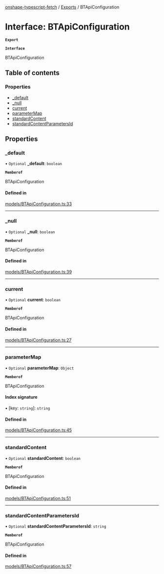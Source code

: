 [onshape-typescript-fetch](../README.md) / [Exports](../modules.md) / BTApiConfiguration

# Interface: BTApiConfiguration

**`Export`**

**`Interface`**

BTApiConfiguration

## Table of contents

### Properties

- [\_default](BTApiConfiguration.md#_default)
- [\_null](BTApiConfiguration.md#_null)
- [current](BTApiConfiguration.md#current)
- [parameterMap](BTApiConfiguration.md#parametermap)
- [standardContent](BTApiConfiguration.md#standardcontent)
- [standardContentParametersId](BTApiConfiguration.md#standardcontentparametersid)

## Properties

### \_default

• `Optional` **\_default**: `boolean`

**`Memberof`**

BTApiConfiguration

#### Defined in

[models/BTApiConfiguration.ts:33](https://github.com/toebes/onshape-typescript-fetch/blob/3e11ae1/models/BTApiConfiguration.ts#L33)

___

### \_null

• `Optional` **\_null**: `boolean`

**`Memberof`**

BTApiConfiguration

#### Defined in

[models/BTApiConfiguration.ts:39](https://github.com/toebes/onshape-typescript-fetch/blob/3e11ae1/models/BTApiConfiguration.ts#L39)

___

### current

• `Optional` **current**: `boolean`

**`Memberof`**

BTApiConfiguration

#### Defined in

[models/BTApiConfiguration.ts:27](https://github.com/toebes/onshape-typescript-fetch/blob/3e11ae1/models/BTApiConfiguration.ts#L27)

___

### parameterMap

• `Optional` **parameterMap**: `Object`

**`Memberof`**

BTApiConfiguration

#### Index signature

▪ [key: `string`]: `string`

#### Defined in

[models/BTApiConfiguration.ts:45](https://github.com/toebes/onshape-typescript-fetch/blob/3e11ae1/models/BTApiConfiguration.ts#L45)

___

### standardContent

• `Optional` **standardContent**: `boolean`

**`Memberof`**

BTApiConfiguration

#### Defined in

[models/BTApiConfiguration.ts:51](https://github.com/toebes/onshape-typescript-fetch/blob/3e11ae1/models/BTApiConfiguration.ts#L51)

___

### standardContentParametersId

• `Optional` **standardContentParametersId**: `string`

**`Memberof`**

BTApiConfiguration

#### Defined in

[models/BTApiConfiguration.ts:57](https://github.com/toebes/onshape-typescript-fetch/blob/3e11ae1/models/BTApiConfiguration.ts#L57)
